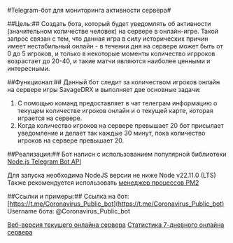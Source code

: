 #Telegram-бот для мониторинга активности сервера#

##Цель:##
Создать бота, который будет уведомлять об активности (значительном количестве человек) на сервере в онлайн-игре. Такой запрос связан с тем, что данная игра в силу исторических причин имеет нестабильный онлайн - в течении дня на сервере может быть от 0 до 5 игроков, и только в некоторые моменты количество игрроков возрастает до 20-40, и такие матчи являются наиболее ценными и интересными.

##Функционал:##
Данный бот следит за количеством игроков онлайн на сервере игры SavageDRX и выполняет две основные задачи:

1. С помощью команд предоставляет в чат телеграм информацию о текущем количестве игроков онлайн и о текущей карте, которая играется на сервере.
2. Когда количество игроков на сервере превышает 20 бот присылает уведомление и делает так каждые 30 минут, пока количество игроков на сервере превышает 20.

##Реализация:##
Бот написн с использованием популярной библиотеки [Node.js Telegram Bot API](https://www.npmjs.com/package/node-telegram-bot-api)

Для запуска необходима NodeJS версии не ниже Node v22.11.0 (LTS)
Также рекомендуется использовать [менеджер процессов PM2](https://www.npmjs.com/package/pm2)

##Ссылки и примеры:##
Ссылка на бот: [https://t.me/Coronavirus_Public_bot](https://t.me/Coronavirus_Public_bot)
Username бота: @Coronavirus_Public_bot

[Веб-версия текущего онлайна сервера](https://savagedrx.com/servers/89.39.105.27:11235)
[Статистика 7-дневного онлайна сервера](https://savagedrx.com/online)
